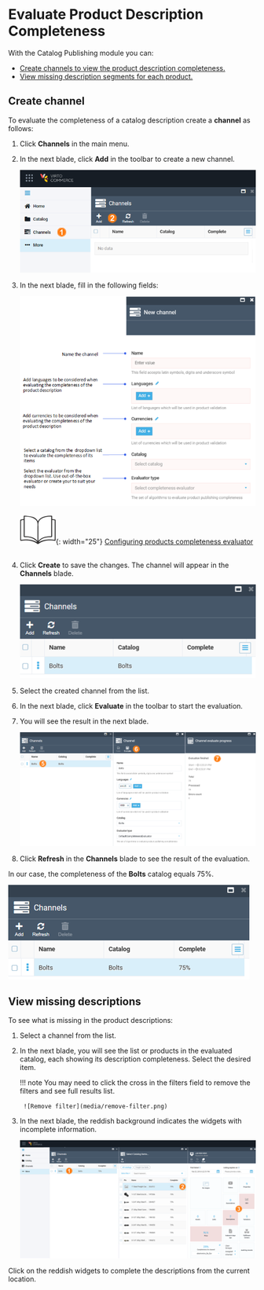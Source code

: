 # Evaluate Product Description Completeness

With the Catalog Publishing module you can:

* [Create channels to view the product description completeness.](managing-channels.md#create-channel)
* [View missing description segments for each product.](managing-channels.md#view-missing-descriptions)

## Create channel

To evaluate the completeness of a catalog description create a **channel** as follows:

1. Click **Channels** in the main menu.
1. In the next blade, click **Add** in the toolbar to create a new channel.

    ![New channel](media/create-channel.png)

1. In the next blade, fill in the following fields:

    ![Create channel](media/create-channel-2.png)
    <br>
    <br>
    ![Readmore](media/readmore.png){: width="25"} [Configuring products completeness evaluator](../../../developer-guide/Extensibility/product-completeness-evaluator)
    <br>
    <br>
1. Click **Create** to save the changes. The channel will appear in the **Channels** blade.

    ![New channel](media/new-channel.png)

1. Select the created channel from the list. 

1. In the next blade, click **Evaluate** in the toolbar to start the evaluation. 
1. You will see the result in the next blade.

    ![Evaluation results](media/evaluation-results.png)

1. Click **Refresh** in the **Channels** blade to see the result of the evaluation. 

In our case, the completeness of the **Bolts** catalog equals 75%.

![Catalog completeness](media/bolts-catalog-completeness.png)

## View missing descriptions

To see what is missing in the product descriptions:

1. Select a channel from the list.
1. In the next blade, you will see the list or products in the evaluated catalog, each showing its description completeness. Select the desired item.

    !!! note
        You may need to click the cross in the filters field to remove the filters and see full results list.

        ![Remove filter](media/remove-filter.png)

1. In the next blade, the reddish background indicates the widgets with incomplete information. 

    ![Missing descriptions](media/view-items-details.png)

Click on the reddish widgets to complete the descriptions from the current location. 
